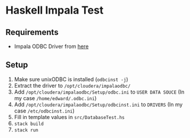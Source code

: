 # Haskell Impala Test

## Requirements

* Impala ODBC Driver from [here](https://www.cloudera.com/downloads/connectors/impala/jdbc/2-6-4.html)

## Setup

1. Make sure unixODBC is installed (`odbcinst -j`)
2. Extract the driver to `/opt/cloudera/impalaodbc/`
3. Add `/opt/cloudera/impalaodbc/Setup/odbc.ini` to `USER DATA SOUCE` (In my case `/home/edward/.odbc.ini`)
4. Add `/opt/cloudera/impalaodbc/Setup/odbcinst.ini` to `DRIVERS` (In my case `/etc/odbcinst.ini`)
5. Fill in template values in `src/DatabaseTest.hs`
6. `stack build`
7. `stack run`
